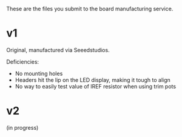 These are the files you submit to the board manufacturing service.

v1
==

Original, manufactured via Seeedstudios. 

Deficiencies:
  * No mounting holes
  * Headers hit the lip on the LED display, making it tough to align
  * No way to easily test value of IREF resistor when using trim pots

v2
==

(in progress)



